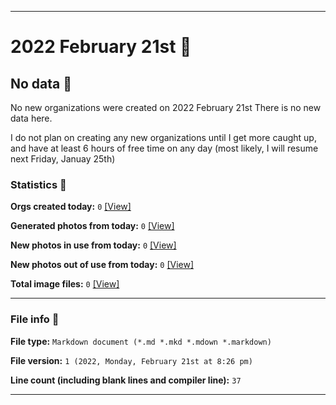 
***

# 2022 February 21st  📅

## No data 🚫

No new organizations were created on 2022 February 21st There is no new data here.

I do not plan on creating any new organizations until I get more caught up, and have at least 6 hours of free time on any day (most likely, I will resume next Friday, Januay 25th)

<!-- I will (hopefully) be creating new organizations at some point later this month. At the moment, I have become overloaded, and need to take a break. The list keeps growing faster than I can catch up on it, and it would have taken 3+ more consecutive days of work, which I can't do right now. !-->

### Statistics 📝

**Orgs created today:** `0` [[View]](/NewOrgs/2022/02_February/README.md#february-21st-2022)

**Generated photos from today:** `0` [[View]](/OrganizationGraphics/ByDate/2022/02_February/21/Generated/)

**New photos in use from today:** `0` [[View]](/OrganizationGraphics/ByDate/2022/02_February/21/Used/)

**New photos out of use from today:** `0` [[View]](/OrganizationGraphics/ByDate/2022/02_February/211/Unused/)

**Total image files:** `0` [[View]](/OrganizationGraphics/ByDate/2022_February/11/)

***

### File info 📜

**File type:** `Markdown document (*.md *.mkd *.mdown *.markdown)`

**File version:** `1 (2022, Monday, February 21st at 8:26 pm)`

**Line count (including blank lines and compiler line):** `37`

***
